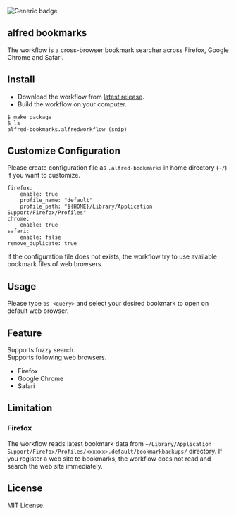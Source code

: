 ![Generic badge](https://github.com/konoui/alfred-bookmarks/workflows/test/badge.svg)
## alfred bookmarks
The workflow is a cross-browser bookmark searcher across Firefox, Google Chrome and Safari.

## Install
- Download the workflow from [latest release](https://github.com/konoui/alfred-bookmarks/releases).
- Build the workflow on your computer.
```
$ make package
$ ls
alfred-bookmarks.alfredworkflow (snip)
```

## Customize Configuration
Please create configuration file as `.alfred-bookmarks` in home directory (`~/`) if you want to customize.
```
firefox:
    enable: true
    profile_name: "default"
    profile_path: "${HOME}/Library/Application Support/Firefox/Profiles"
chrome:
    enable: true
safari:
    enable: false
remove_duplicate: true
```

If the configuration file does not exists, the workflow try to use available bookmark files of web browsers.

## Usage
Please type `bs <query>` and select your desired bookmark to open on default web browser.

## Feature
Supports fuzzy search.   
Supports following web browsers.
- Firefox
- Google Chrome
- Safari

## Limitation
### Firefox 
The workflow reads latest bookmark data from `~/Library/Application Support/Firefox/Profiles/<xxxxx>.default/bookmarkbackups/` directory.
If you register a web site to bookmarks, the workflow does not read and search the web site immediately.

## License
MIT License.
